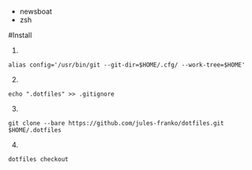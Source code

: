 - newsboat
- zsh

#Install

1.
```
alias config='/usr/bin/git --git-dir=$HOME/.cfg/ --work-tree=$HOME'

```

2.
```
echo ".dotfiles" >> .gitignore
```

3.
```
git clone --bare https://github.com/jules-franko/dotfiles.git $HOME/.dotfiles
```

4.
```
dotfiles checkout
```
